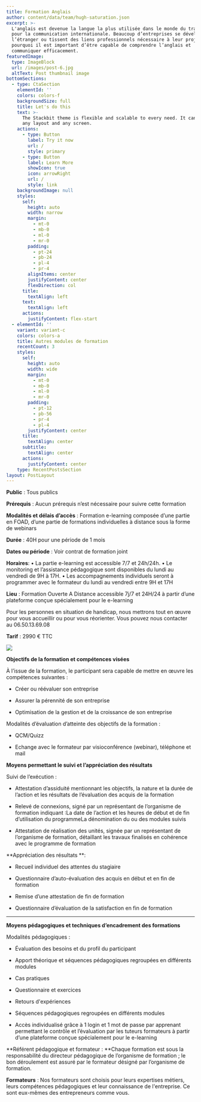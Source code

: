 ```yaml
---
title: Formation Anglais
author: content/data/team/hugh-saturation.json
excerpt: >-
  L'anglais est devenue la langue la plus utilisée dans le monde du travail et
  pour la communication internationale. Beaucoup d’entreprises se développent à
  l’étranger ou tissent des liens professionnels nécessaire à leur projet. C’est
  pourquoi il est important d’être capable de comprendre l’anglais et
  communiquer efficacement.
featuredImage:
  type: ImageBlock
  url: /images/post-6.jpg
  altText: Post thumbnail image
bottomSections:
  - type: CtaSection
    elementId: ''
    colors: colors-f
    backgroundSize: full
    title: Let's do this
    text: >-
      The Stackbit theme is flexible and scalable to every need. It can manage
      any layout and any screen.
    actions:
      - type: Button
        label: Try it now
        url: /
        style: primary
      - type: Button
        label: Learn More
        showIcon: true
        icon: arrowRight
        url: /
        style: link
    backgroundImage: null
    styles:
      self:
        height: auto
        width: narrow
        margin:
          - mt-0
          - mb-0
          - ml-0
          - mr-0
        padding:
          - pt-24
          - pb-24
          - pl-4
          - pr-4
        alignItems: center
        justifyContent: center
        flexDirection: col
      title:
        textAlign: left
      text:
        textAlign: left
      actions:
        justifyContent: flex-start
  - elementId: ''
    variant: variant-c
    colors: colors-a
    title: Autres modules de formation
    recentCount: 3
    styles:
      self:
        height: auto
        width: wide
        margin:
          - mt-0
          - mb-0
          - ml-0
          - mr-0
        padding:
          - pt-12
          - pb-56
          - pr-4
          - pl-4
        justifyContent: center
      title:
        textAlign: center
      subtitle:
        textAlign: center
      actions:
        justifyContent: center
    type: RecentPostsSection
layout: PostLayout
---
```

**Public** : Tous publics

**Prérequis** : Aucun prérequis n’est nécessaire pour suivre cette formation

**Modalités et délais d’accès** : Formation e-learning composée d’une partie en FOAD, d’une
partie de formations individuelles à distance sous la forme de webinars

**Durée** : 40H pour une période de 1 mois

**Dates ou période** : Voir contrat de formation joint

**Horaires**:
• La partie e-learning est accessible 7/7 et 24h/24h.
• Le monitoring et l’assistance pédagogique sont disponibles du lundi au vendredi de 9H à 17H.
• Les accompagnements individuels seront à programmer avec le formateur du lundi au
vendredi entre 9H et 17H

**Lieu** : Formation Ouverte A Distance accessible 7j/7 et 24H/24 à partir d’une plateforme conçue
spécialement pour le e-learning

Pour les personnes en situation de handicap, nous mettrons tout en œuvre pour vous accueillir ou
pour vous réorienter. Vous pouvez nous contacter au 06.50.13.69.08

**Tarif** : 2990 € TTC

![](/images/work-book-cover-3.jpg)

**Objectifs de la formation et compétences visées**

À l’issue de la formation, le participant sera capable de mettre en œuvre les compétences suivantes :

*   Créer ou réévaluer son entreprise

*   Assurer la pérennité de son entreprise

*   Optimisation de la gestion et de la croissance de son entreprise

Modalités d’évaluation d’atteinte des objectifs de la formation :

*   QCM/Quizz

*   Echange avec le formateur par visioconférence (webinar), téléphone et mail

**Moyens permettant le suivi et l’appréciation des résultats**

Suivi de l’exécution :

*   Attestation d’assiduité mentionnant les objectifs, la nature et la durée de l’action et les résultats de l’évaluation des acquis de la formation

*   Relevé de connexions, signé par un représentant de l’organisme de formation indiquant :La date de l’action et les heures de début et de fin d’utilisation du programmeLa dénomination du ou des modules suivis

*   Attestation de réalisation des unités, signée par un représentant de l’organisme de formation, détaillant les travaux finalisés en cohérence avec le programme de formation

**Appréciation des résultats **:

*   Recueil individuel des attentes du stagiaire

*   Questionnaire d’auto-évaluation des acquis en début et en fin de formation

*   Remise d’une attestation de fin de formation

*   Questionnaire d’évaluation de la satisfaction en fin de formation

***

**Moyens pédagogiques et techniques d’encadrement des formations**

Modalités pédagogiques :

*   Évaluation des besoins et du profil du participant

*   Apport théorique et séquences pédagogiques regroupées en différents modules

*   Cas pratiques

*   Questionnaire et exercices

*   Retours d'expériences

*   Séquences pédagogiques regroupées en différents modules

*   Accès individualisé grâce à 1 login et 1 mot de passe par apprenant permettant le contrôle et l’évaluation par les tuteurs formateurs à partir d’une plateforme conçue spécialement pour le e-learning

**Référent pédagogique et formateur :
**Chaque formation est sous la responsabilité du directeur pédagogique de l’organisme de formation ; le bon
déroulement est assuré par le formateur désigné par l’organisme de formation.

**Formateurs** : Nos formateurs sont choisis pour leurs expertises métiers, leurs compétences pédagogiques et
leur connaissance de l'entreprise. Ce sont eux-mêmes des entrepreneurs comme vous.
